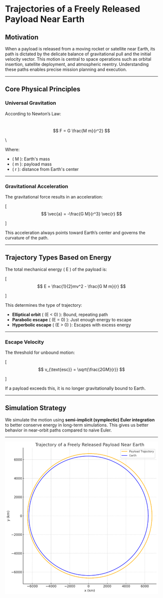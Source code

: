 #  Trajectories of a Freely Released Payload Near Earth

##  Motivation

When a payload is released from a moving rocket or satellite near Earth, its path is dictated by the delicate balance of gravitational pull and the initial velocity vector. This motion is central to space operations such as orbital insertion, satellite deployment, and atmospheric reentry. Understanding these paths enables precise mission planning and execution.

---

##  Core Physical Principles

### Universal Gravitation

According to Newton’s Law:

\
$$
F = G \frac{M m}{r^2}
$$

\

Where:







- \( M \): Earth's mass  
- \( m \): payload mass  
- \( r \): distance from Earth's center  

---

### Gravitational Acceleration

The gravitational force results in an acceleration:

\[
$$
\vec{a} = -\frac{G M}{r^3} \vec{r}
$$

\]

This acceleration always points toward Earth’s center and governs the curvature of the path.

---

##  Trajectory Types Based on Energy

The total mechanical energy \( E \) of the payload is:

\[
$$
E = \frac{1}{2}mv^2 - \frac{G M m}{r}
$$

\]

This determines the type of trajectory:

- **Elliptical orbit** \( (E < 0) \): Bound, repeating path
- **Parabolic escape** \( (E = 0) \): Just enough energy to escape
- **Hyperbolic escape** \( (E > 0) \): Escapes with excess energy

---

### Escape Velocity

The threshold for unbound motion:

\[
$$
v_{\text{esc}} = \sqrt{\frac{2GM}{r}}
$$

\]

If a payload exceeds this, it is no longer gravitationally bound to Earth.

---

##  Simulation Strategy

We simulate the motion using **semi-implicit (symplectic) Euler integration** to better conserve energy in long-term simulations. This gives us better behavior in near-orbit paths compared to naive Euler.

---

![alt text](image-3.png)
